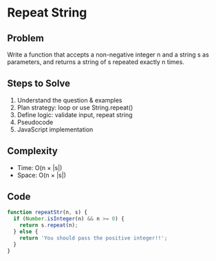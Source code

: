 # Repeat String

## Problem
Write a function that accepts a non-negative integer n and a string s as parameters, and returns a string of s repeated exactly n times.

## Steps to Solve
1. Understand the question & examples
2. Plan strategy: loop or use String.repeat()
3. Define logic: validate input, repeat string
4. Pseudocode
5. JavaScript implementation

## Complexity
- Time: O(n × |s|)
- Space: O(n × |s|)

## Code
```js
function repeatStr(n, s) { 
  if (Number.isInteger(n) && n >= 0) { 
    return s.repeat(n);
  } else { 
    return 'You should pass the positive integer!!'; 
  }
}
```
